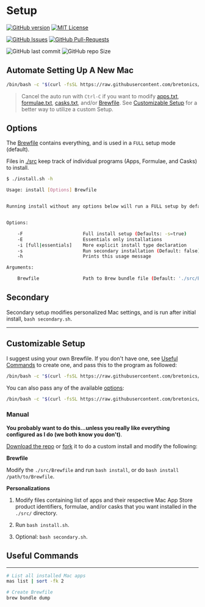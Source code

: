# Setup

[![GitHub version](https://badge.fury.io/gh/bretonics%2Fsetup.svg)](http://badge.fury.io/gh/bretonics%2Fsetup)
[![MIT License](https://img.shields.io/badge/License-MIT-red.svg)](https://bretonics.mit-license.org/)

[![GitHub Issues](https://img.shields.io/github/issues/bretonics/setup)](https://GitHub.com/bretonics/setup/issues/)
[![GitHub Pull-Requests](https://img.shields.io/github/issues-pr/bretonics/setup.svg)](https://GitHub.com/bretonics/setup/pull/)

![GitHub last commit](https://img.shields.io/github/last-commit/bretonics/setup?color=lightgrey)
![GitHub repo Size](https://img.shields.io/github/repo-size/bretonics/setup?color=orange)

## Automate Setting Up A New Mac

``` bash
/bin/bash -c "$(curl -fsSL https://raw.githubusercontent.com/bretonics/Setup/HEAD/setup)"
```

> Cancel the auto run with `Ctrl-C` if you want to modify [apps.txt](https://github.com/bretonics/Setup/blob/main/src/apps.txt), [formulae.txt](https://github.com/bretonics/Setup/blob/main/src/formulae.txt), [casks.txt](https://github.com/bretonics/Setup/blob/main/src/casks.txt), and/or [Brewfile](https://github.com/bretonics/Setup/blob/main/src/Brewfile).
> See [Customizable Setup](#customizable-setup) for a better way to utilize a custom Setup.

Options
---

The [Brewfile](https://github.com/bretonics/Setup/tree/main/src/Brewfile) contains everything, and is used in a `FULL` setup mode (default).

Files in [./src](https://github.com/bretonics/Setup/tree/main/src) keep track of individual programs (Apps, Formulae, and Casks) to install.

``` bash
$ ./install.sh -h

Usage: install [Options] Brewfile


Running install without any options below will run a FULL setup by default.


Options:

    -F                      Full install setup (Defaults: -s=true)
    -E                      Essentials only installations
    -i [full|essentials]    More explicit install type declaration
    -s                      Run secondary installation (Default: false)
    -h                      Prints this usage message

Arguments:

    Brewfile                Path to Brew bundle file (Default: './src/Brewfile')
```

Secondary
---

Secondary setup modifies personalized Mac settings, and is run after initial install, `bash secondary.sh`.

---

## Customizable Setup

I suggest using your own Brewfile. If you don't have one, see [Useful Commands](#useful-commands) to create one, and pass this to the program as followed:

```bash
/bin/bash -c "$(curl -fsSL https://raw.githubusercontent.com/bretonics/Setup/HEAD/setup)" "" ~/absolute/path/to/Brewfile
```

You can also pass any of the available [options](#options):

```bash
/bin/bash -c "$(curl -fsSL https://raw.githubusercontent.com/bretonics/Setup/HEAD/setup)" "" -s
```

### Manual

**You probably want to do this...unless you really like everything configured as I do (we both know you don't)**.

[Download the repo](https://github.com/bretonics/Setup/archive/main.zip) or [fork](https://github.com/bretonics/Setup) it to do a custom install and modify the following:

**Brewfile**

Modify the `./src/Brewfile` and run `bash install`, or do `bash install /path/to/Brewfile`.

**Personalizations**

1. Modify files containing list of apps and their respective Mac App Store product identifiers, formulae, and/or casks that you want installed in the `./src/` directory.

2. Run `bash install.sh`.

3. Optional: `bash secondary.sh`.

## Useful Commands

---

```bash
# List all installed Mac apps
mas list | sort -fk 2

# Create Brewfile
brew bundle dump
```
